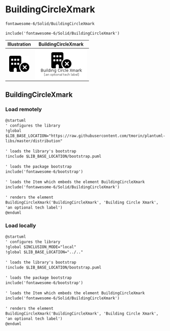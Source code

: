 # BuildingCircleXmark


```text
fontawesome-6/Solid/BuildingCircleXmark
```

```text
include('fontawesome-6/Solid/BuildingCircleXmark')
```



| Illustration | BuildingCircleXmark |
| :---: | :---: |
| ![illustration for Illustration](../../fontawesome-6/Solid/BuildingCircleXmark.png) | ![illustration for BuildingCircleXmark](../../fontawesome-6/Solid/BuildingCircleXmark.Local.png) |




## BuildingCircleXmark

### Load remotely
```plantuml
@startuml
' configures the library
!global $LIB_BASE_LOCATION="https://raw.githubusercontent.com/tmorin/plantuml-libs/master/distribution"

' loads the library's bootstrap
!include $LIB_BASE_LOCATION/bootstrap.puml

' loads the package bootstrap
include('fontawesome-6/bootstrap')

' loads the Item which embeds the element BuildingCircleXmark
include('fontawesome-6/Solid/BuildingCircleXmark')

' renders the element
BuildingCircleXmark('BuildingCircleXmark', 'Building Circle Xmark', 'an optional tech label')
@enduml
```

### Load locally
```plantuml
@startuml
' configures the library
!global $INCLUSION_MODE="local"
!global $LIB_BASE_LOCATION="../.."

' loads the library's bootstrap
!include $LIB_BASE_LOCATION/bootstrap.puml

' loads the package bootstrap
include('fontawesome-6/bootstrap')

' loads the Item which embeds the element BuildingCircleXmark
include('fontawesome-6/Solid/BuildingCircleXmark')

' renders the element
BuildingCircleXmark('BuildingCircleXmark', 'Building Circle Xmark', 'an optional tech label')
@enduml
```

